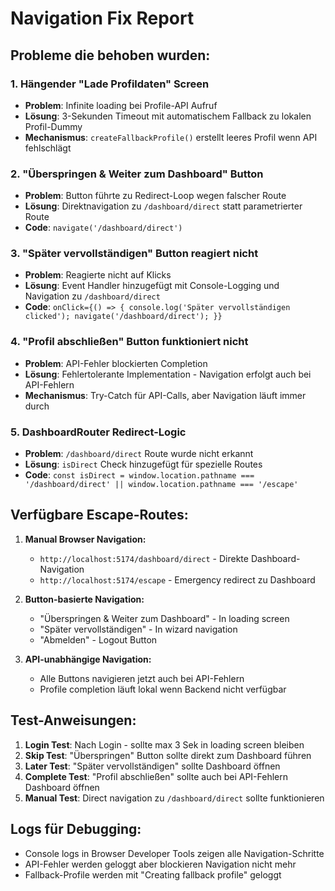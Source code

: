 # Navigation Fix Report

## Probleme die behoben wurden:

### 1. Hängender "Lade Profildaten" Screen
- **Problem**: Infinite loading bei Profile-API Aufruf
- **Lösung**: 3-Sekunden Timeout mit automatischem Fallback zu lokalen Profil-Dummy
- **Mechanismus**: `createFallbackProfile()` erstellt leeres Profil wenn API fehlschlägt

### 2. "Überspringen & Weiter zum Dashboard" Button
- **Problem**: Button führte zu Redirect-Loop wegen falscher Route
- **Lösung**: Direktnavigation zu `/dashboard/direct` statt parametrierter Route
- **Code**: `navigate('/dashboard/direct')`

### 3. "Später vervollständigen" Button reagiert nicht
- **Problem**: Reagierte nicht auf Klicks
- **Lösung**: Event Handler hinzugefügt mit Console-Logging und Navigation zu `/dashboard/direct`
- **Code**: `onClick={() => { console.log('Später vervollständigen clicked'); navigate('/dashboard/direct'); }}`

### 4. "Profil abschließen" Button funktioniert nicht
- **Problem**: API-Fehler blockierten Completion
- **Lösung**: Fehlertolerante Implementation - Navigation erfolgt auch bei API-Fehlern
- **Mechanismus**: Try-Catch für API-Calls, aber Navigation läuft immer durch

### 5. DashboardRouter Redirect-Logic
- **Problem**: `/dashboard/direct` Route wurde nicht erkannt
- **Lösung**: `isDirect` Check hinzugefügt für spezielle Routes
- **Code**: `const isDirect = window.location.pathname === '/dashboard/direct' || window.location.pathname === '/escape'`

## Verfügbare Escape-Routes:

1. **Manual Browser Navigation:**
   - `http://localhost:5174/dashboard/direct` - Direkte Dashboard-Navigation
   - `http://localhost:5174/escape` - Emergency redirect zu Dashboard

2. **Button-basierte Navigation:**
   - "Überspringen & Weiter zum Dashboard" - In loading screen
   - "Später vervollständigen" - In wizard navigation
   - "Abmelden" - Logout Button

3. **API-unabhängige Navigation:**
   - Alle Buttons navigieren jetzt auch bei API-Fehlern
   - Profile completion läuft lokal wenn Backend nicht verfügbar

## Test-Anweisungen:

1. **Login Test**: Nach Login - sollte max 3 Sek in loading screen bleiben
2. **Skip Test**: "Überspringen" Button sollte direkt zum Dashboard führen  
3. **Later Test**: "Später vervollständigen" sollte Dashboard öffnen
4. **Complete Test**: "Profil abschließen" sollte auch bei API-Fehlern Dashboard öffnen
5. **Manual Test**: Direct navigation zu `/dashboard/direct` sollte funktionieren

## Logs für Debugging:

- Console logs in Browser Developer Tools zeigen alle Navigation-Schritte
- API-Fehler werden geloggt aber blockieren Navigation nicht mehr
- Fallback-Profile werden mit "Creating fallback profile" geloggt